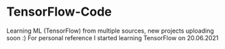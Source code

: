 # TensorFlow-Code
Learning ML (TensorFlow) from multiple sources, new projects uploading soon :)
For personal reference I started learning TensorFlow on 20.06.2021
